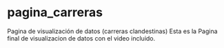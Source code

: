 # pagina_carreras
Pagina de visualización de datos (carreras clandestinas)
Esta es la Pagina final de visualizacion de datos con el video incluido.
